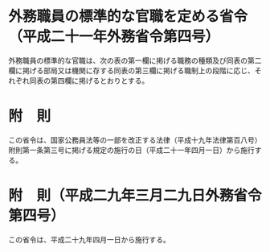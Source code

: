 # 外務職員の標準的な官職を定める省令（平成二十一年外務省令第四号）
外務職員の標準的な官職は、次の表の第一欄に掲げる職務の種類及び同表の第二欄に掲げる部局又は機関に存する同表の第三欄に掲げる職制上の段階に応じ、それぞれ同表の第四欄に掲げるとおりとする。
# 附　則
この省令は、国家公務員法等の一部を改正する法律（平成十九年法律第百八号）附則第一条第三号に掲げる規定の施行の日（平成二十一年四月一日）から施行する。
# 附　則（平成二九年三月二九日外務省令第四号）
この省令は、平成二十九年四月一日から施行する。
